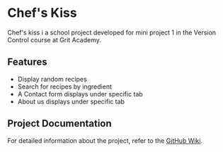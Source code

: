 # Chef's Kiss

Chef's kiss i a school project developed for mini project 1 in the Version Control course at Grit Academy.

## Features

- Display random recipes
- Search for recipes by ingredient
- A Contact form displays under specific tab
- About us displays under specific tab
  

## Project Documentation

For detailed information about the project, refer to the [GitHub Wiki](https://github.com/tevee/versionshantering-mp1/wiki).
